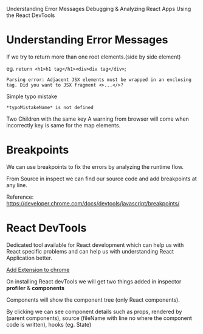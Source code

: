 Understanding Error Messages
Debugging & Analyzing React Apps
Using the React DevTools

# Understanding Error Messages
If we try to return more than one root elements.(side by side element)

eg. ```return <h1>h1 tag</h1><div>div tag</div>```;

```error
Parsing error: Adjacent JSX elements must be wrapped in an enclosing tag. Did you want to JSX fragment <>...</>?
```

Simple typo mistake
```error
*typoMistakeName* is not defined
```

Two Children with the same key
A warning from browser will come when incorrectly key is same for the map elements.

# Breakpoints
We can use breakpoints to fix the errors by analyzing the runtime flow.

From Source in inspect we can find our source code and add breakpoints at any line.

Reference: https://developer.chrome.com/docs/devtools/javascript/breakpoints/


# React DevTools

Dedicated tool available for React development which can help us with React specific problems and can help us with understanding React Application better.

[Add Extension to chrome](https://chrome.google.com/webstore/detail/react-developer-tools/fmkadmapgofadopljbjfkapdkoienihi/related)

On installing React devTools we will get two things added in inspector **profiler** & **components**

Components will show the component tree (only React components).

By clicking we can see component details such as props, rendered by (parent components), source (fileName with line no where the component code is written), hooks (eg. State)